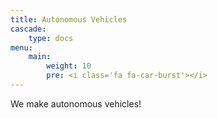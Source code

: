 ```yaml
---
title: Autonomous Vehicles
cascade:
    type: docs
menu:
    main:
        weight: 10
        pre: <i class='fa fa-car-burst'></i>
---
```

We make autonomous vehicles!
